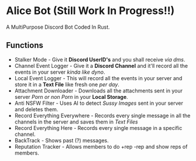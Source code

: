 # Alice Bot (Still Work In Progress!!)
A MultiPurpose Discord Bot Coded In Rust.

## Functions
- Stalker Mode - Give it **Discord UserID's** and you shall receive *via dms*.
- Channel Event Logger - Give it a **Discord Channel** and it'll record all the events in your server *kinda like dyno*.
- Local Event Logger - This will record all the events in your server and store it in a **Text File** like fresh one *per day*.
- Attachment Downloader - Downloads all the attachments sent in your server *Porn or non Porn* in your **Local Storage**.
- Anti NSFW Filter - Uses AI to detect *Sussy Images* sent in your server and deletes them.
- Record Everything Everywhere - Records every single message in all the channels in the server and saves them in *Text Files*
- Record Everything Here - Records every single message in a specific channel.
- BackTrack - Shows past (?) messages.
- Reputation Tracker - Allows members to do +rep -rep and show reps of members.
